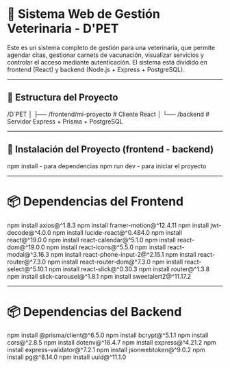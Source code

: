 # 🐾 Sistema Web de Gestión Veterinaria - D'PET
Este es un sistema completo de gestión para una veterinaria, que permite agendar citas, gestionar carnets de vacunación, visualizar servicios y controlar el acceso 
mediante autenticación. El sistema está dividido en frontend (React) y backend (Node.js + Express + PostgreSQL).

---

## 📁 Estructura del Proyecto

/D´PET
│
├── /frontend/mi-proyecto # Cliente React
│
└── /backend # Servidor Express + Prisma + PostgreSQL


---

## 🚀 Instalación del Proyecto (frontend - backend)

npm install  - para dependencias 
npm run dev - para iniciar el proyecto

----

# 📦 Dependencias del Frontend

npm install axios@^1.8.3
npm install framer-motion@^12.4.11
npm install jwt-decode@^4.0.0
npm install lucide-react@^0.484.0
npm install react@^19.0.0
npm install react-calendar@^5.1.0
npm install react-dom@^19.0.0
npm install react-icons@^5.5.0
npm install react-modal@^3.16.3
npm install react-phone-input-2@^2.15.1
npm install react-router@^7.3.0
npm install react-router-dom@^7.3.0
npm install react-select@^5.10.1
npm install react-slick@^0.30.3
npm install router@^1.3.8
npm install slick-carousel@^1.8.1
npm install sweetalert2@^11.17.2


----

# 📦 Dependencias del Backend

npm install @prisma/client@^6.5.0
npm install bcrypt@^5.1.1
npm install cors@^2.8.5
npm install dotenv@^16.4.7
npm install express@^4.21.2
npm install express-validator@^7.2.1
npm install jsonwebtoken@^9.0.2
npm install pg@^8.14.0
npm install uuid@^11.1.0


